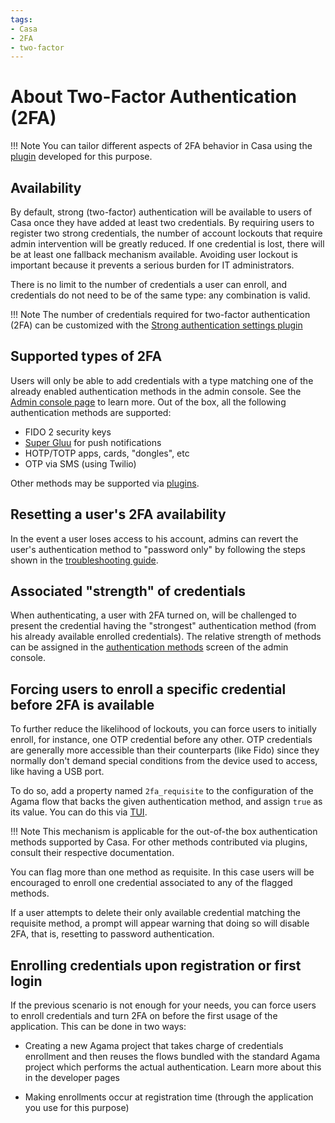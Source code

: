 ```yaml
---
tags:
- Casa
- 2FA
- two-factor
---
```


# About Two-Factor Authentication (2FA)

!!! Note
    You can tailor different aspects of 2FA behavior in Casa using the [plugin](../plugins/2fa-settings.md) developed 
    for this purpose.

## Availability

By default, strong (two-factor) authentication will be available to users of Casa once they have added at least two 
credentials. By requiring users to register two strong credentials, the number of account lockouts that require admin 
intervention will be greatly reduced. If one credential is lost, there will be at least one fallback mechanism 
available. Avoiding user lockout is important because it prevents a serious burden for IT administrators.

There is no limit to the number of credentials a user can enroll, and credentials do not need to be of the same type: 
any combination is valid. 

!!! Note
    The number of credentials required for two-factor authentication (2FA) can be customized with 
    the [Strong authentication settings plugin](../plugins/2fa-settings.md)

## Supported types of 2FA

Users will only be able to add credentials with a type matching one of the already enabled authentication methods in 
the admin console. See the [Admin console page](./admin-console.md#enabled-methods) to learn more. Out of the box, 
all the following authentication methods are supported:

- FIDO 2 security keys
- [Super Gluu](https://docs.gluu.org/head/supergluu/) for push notifications 
- HOTP/TOTP apps, cards, "dongles", etc
- OTP via SMS (using Twilio)

Other methods may be supported via [plugins](../index.md#existing-plugins).

## Resetting a user's 2FA availability

In the event a user loses access to his account, admins can revert the user's authentication method to "password only" 
by following the steps shown in the [troubleshooting guide](./faq.md).

## Associated "strength" of credentials

When authenticating, a user with 2FA turned on, will be challenged to present the credential having the "strongest" 
authentication method (from his already available enrolled credentials). The relative strength of methods can be assigned in the [authentication methods](./admin-console.md#authentication-methods) screen of the admin console.

## Forcing users to enroll a specific credential before 2FA is available

To further reduce the likelihood of lockouts, you can force users to initially enroll, for instance, one OTP 
credential before any other. OTP credentials are generally more accessible than their counterparts (like Fido) since 
they normally don't demand special conditions from the device used to access, like having a USB port.

To do so, add a property named `2fa_requisite` to the configuration of the Agama flow that backs the given authentication method, and assign `true` as its value. You can do this via [TUI](../../admin/config-guide/auth-server-config/agama-project-configuration/#agama-project-configuration-screen).

!!! Note
    This mechanism is applicable for the out-of-the box authentication methods supported by Casa. For other methods contributed via plugins, consult their respective documentation.

You can flag more than one method as requisite. In this case users will be encouraged to enroll one credential 
associated to any of the flagged methods.

If a user attempts to delete their only available credential matching the requisite method, a prompt will appear 
warning that doing so will disable 2FA, that is, resetting to password authentication.

## Enrolling credentials upon registration or first login

If the previous scenario is not enough for your needs, you can force users to enroll credentials and turn 2FA on 
before the first usage of the application. This can be done in two ways:

- Creating a new Agama project that takes charge of credentials enrollment and then reuses the flows bundled with the standard Agama project which performs the actual authentication. Learn more about this in the developer pages

- Making enrollments occur at registration time (through the application you use for this purpose)
